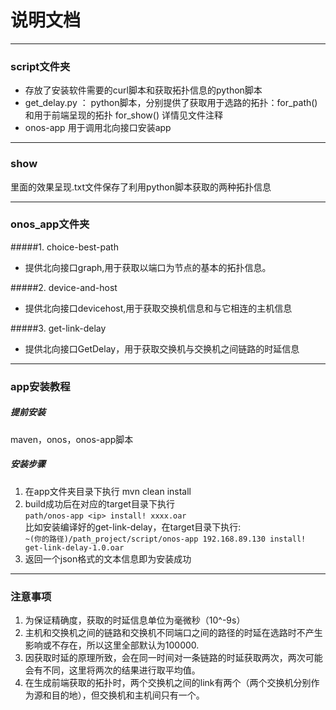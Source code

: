 # 说明文档

---
### script文件夹
+ 存放了安装软件需要的curl脚本和获取拓扑信息的python脚本
+ get_delay.py ： python脚本，分别提供了获取用于选路的拓扑：for_path() 和用于前端呈现的拓扑 for_show() 详情见文件注释
+ onos-app 用于调用北向接口安装app

---
### show 
里面的效果呈现.txt文件保存了利用python脚本获取的两种拓扑信息

---
### onos_app文件夹

#####1. choice-best-path
+ 提供北向接口graph,用于获取以端口为节点的基本的拓扑信息。

#####2. device-and-host
+ 提供北向接口devicehost,用于获取交换机信息和与它相连的主机信息

#####3. get-link-delay

+ 提供北向接口GetDelay，用于获取交换机与交换机之间链路的时延信息

---
### app安装教程
##### 提前安装
maven，onos，onos-app脚本

##### 安装步骤
1. 在app文件夹目录下执行 mvn clean install 
2. build成功后在对应的target目录下执行<br>
 ``path/onos-app <ip> install! xxxx.oar``<br>
比如安装编译好的get-link-delay，在target目录下执行:<br>
``~(你的路径)/path_project/script/onos-app 192.168.89.130 install! get-link-delay-1.0.oar``
3. 返回一个json格式的文本信息即为安装成功

---
### 注意事项

1. 为保证精确度，获取的时延信息单位为毫微秒（10^-9s）
2. 主机和交换机之间的链路和交换机不同端口之间的路径的时延在选路时不产生影响或不存在，所以这里全部默认为100000.
3. 因获取时延的原理所致，会在同一时间对一条链路的时延获取两次，两次可能会有不同，这里将两次的结果进行取平均值。
4. 在生成前端获取的拓扑时，两个交换机之间的link有两个（两个交换机分别作为源和目的地），但交换机和主机间只有一个。